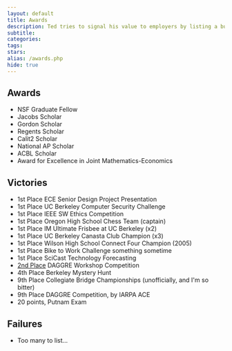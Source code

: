 ```yaml
---
layout: default
title: Awards
description: Ted tries to signal his value to employers by listing a bunch of meaningless trophies.
subtitle:
categories:
tags:
stars:
alias: /awards.php
hide: true
---
```


<h2>Awards</h2>
<ul>
<li>NSF Graduate Fellow</li>
<li>Jacobs Scholar</li>
<li>Gordon Scholar</li>
<li>Regents Scholar</li>
<li>Calit2 Scholar</li>
<li>National AP Scholar</li>
<li>ACBL Scholar</li>
<li>Award for Excellence in Joint Mathematics-Economics</li>
</ul>


<h2>Victories</h2>
<ul>
<li>1st Place ECE Senior Design Project Presentation</li>
<li>1st Place UC Berkeley Computer Security Challenge</li>
<li>1st Place IEEE SW Ethics Competition</li>
<li>1st Place Oregon High School Chess Team (captain)</li>
<li>1st Place IM Ultimate Frisbee at UC Berkeley (x2)</li>
<li>1st Place UC Berkeley Canasta Club Champion (x3)</li>
<li>1st Place Wilson High School Connect Four Champion (2005)</li>
<li>1st Place Bike to Work Challenge something sometime</li>
<li>1st Place SciCast Technology Forecasting</li>
<li><a href="http://www.youtube.com/watch?v=ddvttIgThQw&amp;t=6m6s">2nd Place</a> DAGGRE Workshop Competition</li>
<li>4th Place Berkeley Mystery Hunt</li>
<li>9th Place Collegiate Bridge Championships (unofficially, and I'm so bitter)</li>
<li>9th Place DAGGRE Competition, by IARPA ACE</li>
<li>20 points, Putnam Exam</li>
</ul>

<h2>Failures</h2>
<ul>
<li>Too many to list...</li>
</ul>